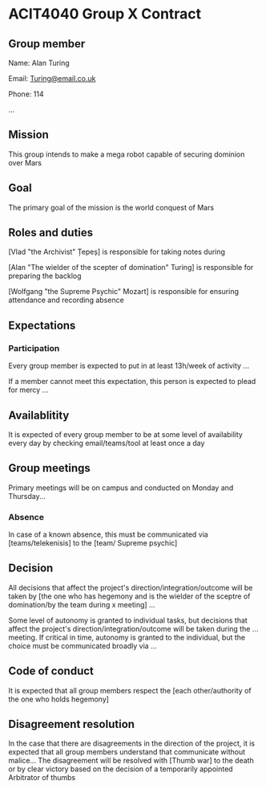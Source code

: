 # ACIT4040 Group X Contract

## Group member
Name: Alan Turing

Email: Turing@email.co.uk

Phone: 114

...

## Mission
This group intends to make a mega robot capable of securing dominion over Mars

## Goal
The primary goal of the mission is the world conquest of Mars

## Roles and duties
[Vlad "the Archivist" Țepeș] is responsible for taking notes during

[Alan "The wielder of the scepter of domination" Turing] is responsible for preparing the backlog

[Wolfgang "the Supreme Psychic" Mozart] is responsible for ensuring attendance and recording absence

## Expectations
### Participation 
Every group member is expected to put in at least 13h/week of activity ...

If a member cannot meet this expectation, this person is expected to plead for mercy ...

## Availablitity
It is expected of every group member to be at some level of availability every day by checking email/teams/tool at least once a day 

## Group meetings
Primary meetings will be on campus and conducted on Monday and Thursday...

### Absence
In case of a known absence, this must be communicated via [teams/telekenisis] to the [team/ Supreme psychic]

## Decision
All decisions that affect the project's direction/integration/outcome will be taken by [the one who has hegemony and is the wielder of the sceptre of domination/by the team during x meeting] ...  

Some level of autonomy is granted to individual tasks, but decisions that affect the project's direction/integration/outcome 
will be taken during the ... meeting. If critical in time, autonomy is granted to the individual, but the choice must be communicated broadly via ... 

## Code of conduct
It is expected that all group members respect the [each other/authority of the one who holds hegemony]

## Disagreement resolution
In the case that there are disagreements in the direction of the project, it is expected that all group members understand that communicate without malice...
The disagreement will be resolved with [Thumb war] to the death or by clear victory based on the decision of a temporarily appointed Arbitrator of thumbs






